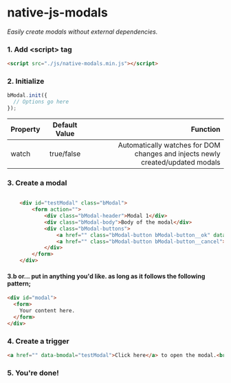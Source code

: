 # native-js-modals
_Easily create modals without external dependencies._

### 1. Add &lt;script&gt; tag
```html
<script src="./js/native-modals.min.js"></script>
```

### 2. Initialize
```javascript
bModal.init({
  // Options go here
});
```


| Property        | Default Value           | Function  |
| --------------- |:-----------------------:| ---------:|
| watch      | true/false | Automatically watches for DOM changes and injects newly created/updated modals

### 3. Create a modal
```html

    <div id="testModal" class="bModal">
        <form action="">
            <div class="bModal-header">Modal 1</div>
            <div class="bModal-body">Body of the modal</div>
            <div class="bModal-buttons">
                <a href="" class="bModal-button bModal-button__ok" data-bmodal-callback="callback">Ok</a>
                <a href="" class="bModal-button bModal-button__cancel">Cancel</a>
            </div>
        </form>
    </div>
```
#### 3.b or... put in anything you'd like. as long as it follows the following pattern;
```html
<div id="modal">
  <form>
    Your content here.
  </form>
</div>
```

### 4. Create a trigger
```html
<a href="" data-bmodal="testModal">Click here</a> to open the modal.<br>
```

### 5. You're done!